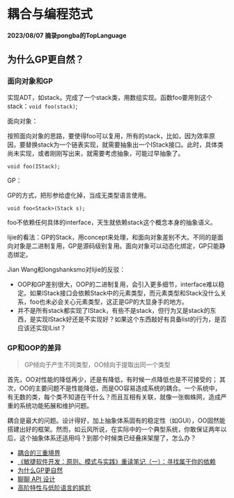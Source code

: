 # 耦合与编程范式

#### 2023/08/07 摘录pongba的TopLanguage

## 为什么GP更自然？

### 面向对象和GP

实现ADT，如stack。完成了一个stack类，用数组实现。函数foo要用到这个stack：`void foo(stack)`;

面向对象：

按照面向对象的思路，要使得foo可以复用，所有的stack，比如，因为效率原因，要替换stack为一个链表实现，就需要抽象出一个IStack接口。此时，具体类尚未实现，或者刚刚写出来，就需要考虑抽象，可能过早抽象了。

`void foo(IStack);`

GP：

GP的方式，把形参给虚化掉，当成无类型语言使用。

`void foo<Stack>(Stack s);`

foo不依赖任何具体的interface，天生就依赖stack这个概念本身的抽象语义。


lijie的看法：GP的Stack，用concept来处理，和面向对象差别不大。不同的是面向对象是二进制复用，GP是源码级别复用。面向对象可以动态化绑定，GP只能静态绑定。

Jian Wang和longshanksmo对lijie的反驳：

- OOP和GP差别很大，OOP的二进制复用，会引入更多细节，interface难以稳定。如果IStack接口会依赖Stack中的元素类型，而元素类型和Stack没什么关系，foo也未必会关心元素类型，这正是GP的大显身手的地方。
- 并不是所有stack都实现了IStack，有些不是stack，但行为又是stack的东西，是实现IStack好还是不实现好？如果这个东西敲好有具备list的行为，是否应该还实现IList？

### GP和OOP的差异

> GP倾向于产生不同类型，OO倾向于提取出同一个类型

首先，OO对性能的降低再少，还是有降低，有时候一点降低也是不可接受的；
其次，OO的主要问题不是性能降低，而是OO容易造成系统的耦合。一个系统中，有无数的类，每个类不知道在干什么？而且互相有关联，就像一张蜘蛛网，造成严重的系统功能拓展和维护问题。

耦合是最大的问题。设计得好，加上抽象体系固有的稳定性（如GUI），OO固然能搭建出好的框架。然而，如云风所说，在实际中的一个典型系统，你敢保证两年以后，这个抽象体系还适用吗？到那个时候类已经叠床架屋了，怎么办？








- [耦合的三重境界](https://groups.google.com/g/pongba/c/dnRCUVOMQ-Q)
- [《敏捷软件开发：原则、模式与实践》重读笔记（一）：寻找属于你的依赖](https://groups.google.com/g/pongba/c/1WzHqjFUaaY)
- [为什么GP更自然](https://groups.google.com/g/pongba/c/5VOiFHa6Lr0)
- [聊聊 API 设计](https://groups.google.com/g/pongba/c/Ss4wZ4035gY)
- [高阶特性与低阶语言的尴尬](https://groups.google.com/g/pongba/c/bVzIWvjTPFM)
